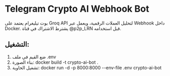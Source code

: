 # Telegram Crypto AI Webhook Bot

بوت تيليغرام يعتمد على Groq API لتحليل العملات الرقمية، ويعمل عبر Webhook داخل Docker. يشترط الاشتراك في قناة @p2p_LRN قبل استخدامه.

## التشغيل:
1. ضع القيم في ملف .env
2. بناء الصورة:
   docker build -t crypto-ai-bot .
3. تشغيل الحاوية:
   docker run -d -p 8000:8000 --env-file .env crypto-ai-bot